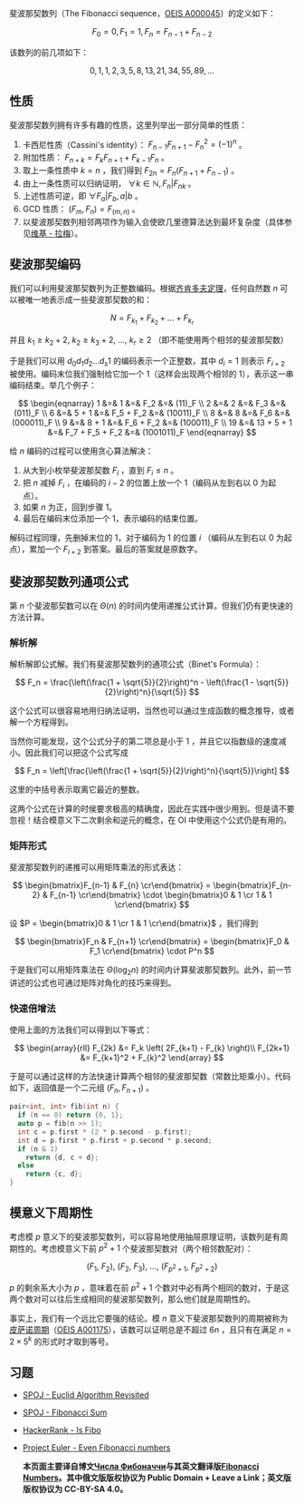 斐波那契数列（The Fibonacci sequence，[OEIS A000045](http://oeis.org/A000045)）的定义如下：

$$
F_0 = 0, F_1 = 1, F_n = F_{n-1} + F_{n-2}
$$

该数列的前几项如下：

$$
0, 1, 1, 2, 3, 5, 8, 13, 21, 34, 55, 89, ...
$$

## 性质

斐波那契数列拥有许多有趣的性质，这里列举出一部分简单的性质：

1.  卡西尼性质（Cassini's identity）： $F_{n-1} F_{n+1} - F_n^2 = (-1)^n$ 。
2.  附加性质： $F_{n+k} = F_k F_{n+1} + F_{k-1} F_n$ 。
3.  取上一条性质中 $k = n$ ，我们得到 $F_{2n} = F_n (F_{n+1} + F_{n-1})$ 。
4.  由上一条性质可以归纳证明， $\forall k\in \mathbb{N},F_n|F_{nk}$ 。
5.  上述性质可逆，即 $\forall F_a|F_b,a|b$ 。
6.  GCD 性质： $(F_m, F_n) = F_{(m, n)}$ 。
7.  以斐波那契数列相邻两项作为输入会使欧几里德算法达到最坏复杂度（具体参见[维基 - 拉梅](https://en.wikipedia.org/wiki/Gabriel_Lam%C3%A9)）。

## 斐波那契编码

我们可以利用斐波那契数列为正整数编码。根据[齐肯多夫定理](https://zh.wikipedia.org/wiki/%E9%BD%8A%E8%82%AF%E5%A4%9A%E5%A4%AB%E5%AE%9A%E7%90%86)，任何自然数 $n$ 可以被唯一地表示成一些斐波那契数的和：

$$
N = F_{k_1} + F_{k_2} + \ldots + F_{k_r}
$$

并且 $k_1 \ge k_2 + 2,\ k_2 \ge k_3 + 2,\  \ldots,\  k_r \ge 2$ （即不能使用两个相邻的斐波那契数）

于是我们可以用 $d_0 d_1 d_2 \dots d_s 1$ 的编码表示一个正整数，其中 $d_i=1$ 则表示 $F_{i+2}$ 被使用。编码末位我们强制给它加一个 1（这样会出现两个相邻的 1），表示这一串编码结束。举几个例子：

$$
\begin{eqnarray}
1 &=& 1 &=& F_2 &=& (11)_F \\
2 &=& 2 &=& F_3 &=& (011)_F \\
6 &=& 5 + 1 &=& F_5 + F_2 &=& (10011)_F \\
8 &=& 8 &=& F_6 &=& (000011)_F \\
9 &=& 8 + 1 &=& F_6 + F_2 &=& (100011)_F \\
19 &=& 13 + 5 + 1 &=& F_7 + F_5 + F_2 &=& (1001011)_F
\end{eqnarray}
$$

给 $n$ 编码的过程可以使用贪心算法解决：

1.  从大到小枚举斐波那契数 $F_i$ ，直到 $F_i\le n$ 。
2.  把 $n$ 减掉 $F_i$ ，在编码的 $i-2$ 的位置上放一个 1（编码从左到右以 0 为起点）。
3.  如果 $n$ 为正，回到步骤 1。
4.  最后在编码末位添加一个 1，表示编码的结束位置。

解码过程同理，先删掉末位的 1，对于编码为 1 的位置 $i$ （编码从左到右以 0 为起点），累加一个 $F_{i+2}$ 到答案。最后的答案就是原数字。

## 斐波那契数列通项公式

第 $n$ 个斐波那契数可以在 $\Theta (n)$ 的时间内使用递推公式计算。但我们仍有更快速的方法计算。

### 解析解

解析解即公式解。我们有斐波那契数列的通项公式（Binet's Formula）：

$$
F_n = \frac{\left(\frac{1 + \sqrt{5}}{2}\right)^n - \left(\frac{1 - \sqrt{5}}{2}\right)^n}{\sqrt{5}}
$$

这个公式可以很容易地用归纳法证明，当然也可以通过生成函数的概念推导，或者解一个方程得到。

当然你可能发现，这个公式分子的第二项总是小于 $1$ ，并且它以指数级的速度减小。因此我们可以把这个公式写成

$$
F_n = \left[\frac{\left(\frac{1 + \sqrt{5}}{2}\right)^n}{\sqrt{5}}\right]
$$

这里的中括号表示取离它最近的整数。

这两个公式在计算的时侯要求极高的精确度，因此在实践中很少用到。但是请不要忽视！结合模意义下二次剩余和逆元的概念，在 OI 中使用这个公式仍是有用的。

### 矩阵形式

斐波那契数列的递推可以用矩阵乘法的形式表达：

$$
\begin{bmatrix}F_{n-1} & F_{n} \cr\end{bmatrix} = \begin{bmatrix}F_{n-2} & F_{n-1} \cr\end{bmatrix} \cdot \begin{bmatrix}0 & 1 \cr 1 & 1 \cr\end{bmatrix}
$$

设 $P = \begin{bmatrix}0 & 1 \cr 1 & 1 \cr\end{bmatrix}$ ，我们得到

$$
\begin{bmatrix}F_n & F_{n+1} \cr\end{bmatrix} = \begin{bmatrix}F_0 & F_1 \cr\end{bmatrix} \cdot P^n
$$

于是我们可以用矩阵乘法在 $\Theta(\log_2n)$ 的时间内计算斐波那契数列。此外，前一节讲述的公式也可通过矩阵对角化的技巧来得到。

### 快速倍增法

使用上面的方法我们可以得到以下等式：

$$
\begin{array}{rll}
F_{2k} &= F_k \left( 2F_{k+1} - F_{k} \right)\\
F_{2k+1} &= F_{k+1}^2 + F_{k}^2
\end{array}
$$

于是可以通过这样的方法快速计算两个相邻的斐波那契数（常数比矩乘小）。代码如下，返回值是一个二元组 $(F_n,F_{n+1})$ 。

```cpp
pair<int, int> fib(int n) {
  if (n == 0) return {0, 1};
  auto p = fib(n >> 1);
  int c = p.first * (2 * p.second - p.first);
  int d = p.first * p.first + p.second * p.second;
  if (n & 1)
    return {d, c + d};
  else
    return {c, d};
}
```

## 模意义下周期性

考虑模 $p$ 意义下的斐波那契数列，可以容易地使用抽屉原理证明，该数列是有周期性的。考虑模意义下前 $p^2+1$ 个斐波那契数对（两个相邻数配对）：

$$
(F_1,\ F_2),\ (F_2,\ F_3),\ \ldots,\ (F_{p^2 + 1},\ F_{p^2 + 2})
$$

 $p$ 的剩余系大小为 $p$ ，意味着在前 $p^2+1$ 个数对中必有两个相同的数对，于是这两个数对可以往后生成相同的斐波那契数列，那么他们就是周期性的。

事实上，我们有一个远比它要强的结论。模 $n$ 意义下斐波那契数列的周期被称为[皮萨诺周期](https://en.wikipedia.org/wiki/Pisano_period)（[OEIS A001175](http://oeis.org/A001175)），该数可以证明总是不超过 $6n$ ，且只有在满足 $n=2\times 5^k$ 的形式时才取到等号。

## 习题

-   [SPOJ - Euclid Algorithm Revisited](http://www.spoj.com/problems/MAIN74/)
-   [SPOJ - Fibonacci Sum](http://www.spoj.com/problems/FIBOSUM/)
-   [HackerRank - Is Fibo](https://www.hackerrank.com/contests/codesprint5/challenges/is-fibo/problem)
-   [Project Euler - Even Fibonacci numbers](https://www.hackerrank.com/contests/projecteuler/challenges/euler002/problem)

     **本页面主要译自博文[Числа Фибоначчи](http://e-maxx.ru/algo/fibonacci_numbers)与其英文翻译版[Fibonacci Numbers](https://cp-algorithms.com/algebra/fibonacci-numbers.html)。其中俄文版版权协议为 Public Domain + Leave a Link；英文版版权协议为 CC-BY-SA 4.0。** 
